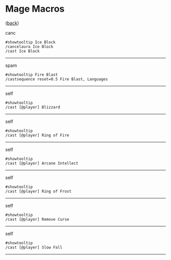 <!--
    =====================================
    generator=datazen
    version=3.2.0
    hash=d458b0681edb2c959032b29d33abad87
    =====================================
-->

# Mage Macros

([back](../README.md))

canc

```
#showtooltip Ice Block
/cancelaura Ice Block
/cast Ice Block
```

---

spam

```
#showtooltip Fire Blast
/castsequence reset=0.5 Fire Blast, Languages
```

---

self

```
#showtooltip
/cast [@player] Blizzard
```

---

self

```
#showtooltip
/cast [@player] Ring of Fire
```

---

self

```
#showtooltip
/cast [@player] Arcane Intellect
```

---

self

```
#showtooltip
/cast [@player] Ring of Frost
```

---

self

```
#showtooltip
/cast [@player] Remove Curse
```

---

self

```
#showtooltip
/cast [@player] Slow Fall
```

---
